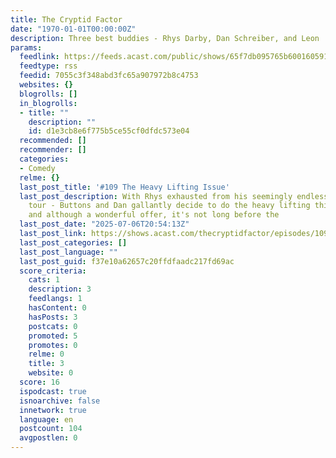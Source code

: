 ```yaml
---
title: The Cryptid Factor
date: "1970-01-01T00:00:00Z"
description: Three best buddies - Rhys Darby, Dan Schreiber, and Leon 'Buttons' Kirkbeck bring you The Cryptid Factor 
params:
  feedlink: https://feeds.acast.com/public/shows/65f7db095765b60016059179
  feedtype: rss
  feedid: 7055c3f348abd3fc65a907972b8c4753
  websites: {}
  blogrolls: []
  in_blogrolls:
  - title: ""
    description: ""
    id: d1e3cb8e6f775b5ce55cf0dfdc573e04
  recommended: []
  recommender: []
  categories:
  - Comedy
  relme: {}
  last_post_title: '#109 The Heavy Lifting Issue'
  last_post_description: With Rhys exhausted from his seemingly endless UK standup
    tour - Buttons and Dan gallantly decide to do the heavy lifting this episode,
    and although a wonderful offer, it's not long before the
  last_post_date: "2025-07-06T20:54:13Z"
  last_post_link: https://shows.acast.com/thecryptidfactor/episodes/109-the-heavy-lifting-issue
  last_post_categories: []
  last_post_language: ""
  last_post_guid: f37e10a62657c20ffdfaadc217fd69ac
  score_criteria:
    cats: 1
    description: 3
    feedlangs: 1
    hasContent: 0
    hasPosts: 3
    postcats: 0
    promoted: 5
    promotes: 0
    relme: 0
    title: 3
    website: 0
  score: 16
  ispodcast: true
  isnoarchive: false
  innetwork: true
  language: en
  postcount: 104
  avgpostlen: 0
---
```

